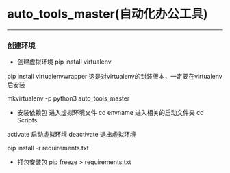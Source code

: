 # auto_tools_master(自动化办公工具)
---

### 创建环境

- 创建虚拟环境
pip install virtualenv

pip install virtualenvwrapper  这是对virtualenv的封装版本，一定要在virtualenv后安装 

mkvirtualenv -p python3 auto_tools_master

- 安装依赖包
进入虚拟环境文件
cd envname
进入相关的启动文件夹
cd Scripts

activate  启动虚拟环境
deactivate 退出虚拟环境

pip install -r requirements.txt

- 打包安装包
pip freeze > requirements.txt

